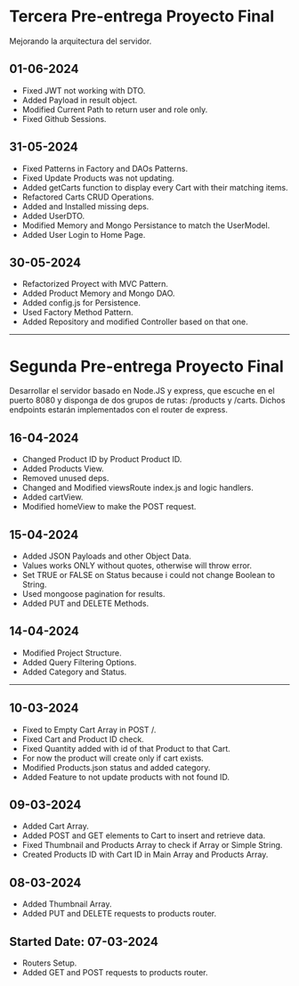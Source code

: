 # Tercera Pre-entrega Proyecto Final

Mejorando la arquitectura del servidor.

## 01-06-2024
- Fixed JWT not working with DTO.
- Added Payload in result object.
- Modified Current Path to return user and role only.
- Fixed Github Sessions.

## 31-05-2024
- Fixed Patterns in Factory and DAOs Patterns.
- Fixed Update Products was not updating.
- Added getCarts function to display every Cart with their matching items.
- Refactored Carts CRUD Operations.
- Added and Installed missing deps.
- Added UserDTO.
- Modified Memory and Mongo Persistance to match the UserModel.
- Added User Login to Home Page.

## 30-05-2024
- Refactorized Proyect with MVC Pattern.
- Added Product Memory and Mongo DAO.
- Added config.js for Persistence.
- Used Factory Method Pattern.
- Added Repository and modified Controller based on that one.

----------------------------------------------------------------------------------------

# Segunda Pre-entrega Proyecto Final

Desarrollar el servidor basado en Node.JS y express, que escuche en el puerto 8080 y disponga de dos grupos de rutas: /products y /carts. Dichos endpoints estarán implementados con el router de express.

## 16-04-2024
- Changed Product ID by Product Product ID.
- Added Products View.
- Removed unused deps.
- Changed and Modified viewsRoute index.js and logic handlers.
- Added cartView.
- Modified homeView to make the POST request.

## 15-04-2024

- Added JSON Payloads and other Object Data.
- Values works ONLY without quotes, otherwise will throw error.
- Set TRUE or FALSE on Status because i could not change Boolean to String.
- Used mongoose pagination for results.
- Added PUT and DELETE Methods.

## 14-04-2024

- Modified Project Structure.
- Added Query Filtering Options.
- Added Category and Status.

----------------------------------------------------------------------------------------

## 10-03-2024

- Fixed to Empty Cart Array in POST /.
- Fixed Cart and Product ID check.
- Fixed Quantity added with id of that Product to that Cart.
- For now the product will create only if cart exists.
- Modified Products.json status and added category.
- Added Feature to not update products with not found ID.

## 09-03-2024

- Added Cart Array.
- Added POST and GET elements to Cart to insert and retrieve data.
- Fixed Thumbnail and Products Array to check if Array or Simple String.
- Created Products ID with Cart ID in Main Array and Products Array.

## 08-03-2024

- Added Thumbnail Array.
- Added PUT and DELETE requests to products router.

## Started Date: 07-03-2024

- Routers Setup.
- Added GET and POST requests to products router.